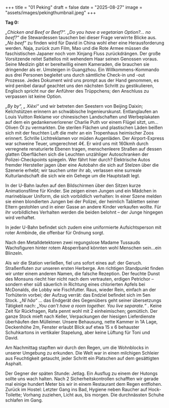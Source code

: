 +++
title = "01 Peking"
draft = false
date = "2025-08-27"
image = "assets/images/pekingthumbnail.jpeg"
+++

**Tag 0:**

*„Chicken and Beef or Beef?“. „Do you have a vegetarian Option?… no beef?“* die Stewardessen tauschen bei dieser Frage verwirrte Blicke aus. *„No beef“* zu finden wird für David in China wohl eher eine Herausforderung werden. Naja, zurück zum Film, Mao und die Rote Armee müssen die faschistischen Japaner noch vom Xinjang Fluss zurückdrängen. Der große Vorsitzende reitet Sattellos mit wehendem Haar seinen Genossen voraus. Seine Medizin gibt er bereitwillig einem Kameraden, die brauchen sie dringender als er. Umsteigen in Guangzhou. Ein Willkommens-Kommando aus drei Personen begleitet uns durch sämtliche Check-in und -out Prozesse. Jedes Dokument wird uns prompt aus der Hand genommen, es wird penibel darauf geachtet uns den nächsten Schritt zu gestikulieren, Englisch spricht nur der Anführer des Trüppchens; den Anschluss zu verpassen ist keine Option.

*„By by“, „ Xièxi“* und wir betreten den Seestern von Beijing Daixin; Kelchstützen erinnern an schwäbische Ingenieurskunst. Entlanglaufen an Louis Vuitton Reklame vor chinesischen Landschaften und Werbeplakaten auf dem ein gedankenverlorener Charlie Puth vor einem Flügel sitzt, um… Oliven Öl zu vermarkten. Die sterilen Flächen und plastischen Läden beißen sich mit der feuchten Luft die mehr an ein Tropenhaus heimischer Zoos erinnert. Schrille Lichtreklamen vor müden Augenläden. Der Airport-Express war schweine Teuer, umgerechnet 4€. Er wird uns mit 160kmh durch verregnete renaturierte Ebenen tragen, menschenleere Straßen auf dessen glatten Oberflächen sich die Leuchten unzähliger Autoschranken der Polizei-Checkpoints
spiegeln. Wer fährt hier durch? Elektrische Autos fremder Hersteller jagen über eine Autobahn die sich auf Stelzen über die Szenerie erhebt; wir tauchen unter ihr ab, verlassen eine surreale Kulturlandschaft die sich wie ein Gehege um die Hauptstadt legt. 

In der U-Bahn laufen auf den Bildschirmen über den Sitzen kurze Animationsfilme für Kinder. Sie zeigen einen Jungen und ein Mädchen in marineblauer Uniform, die sich vorbildlich verhalten: In einer Szene melden sie einen blondierten Jungen bei der Polizei, der heimlich Tabletten seiner Eltern gestohlen und in einer Gasse an andere Kinder verkaufen wollte. Für ihr vorbildliches Verhalten werden die beiden belohnt – der Junge hingegen wird verhaftet.

In jeder U-Bahn befindet sich zudem eine uniformierte Aufsichtsperson mit roter Armbinde, die offenbar für Ordnung sorgt.

Nach den Metalldetektoren zwei regungslose Madame Tussauds Wachsfiguren hinter rotem Absperrband könnten wohl Menschen sein…ein Blinzeln. 

Als wir die Station verließen, fiel uns sofort eines auf: der Geruch.
Straßenfluten zur unseren ersten Herberge. 
Am richtigen Standpunkt finden wir unter einem anderen Namen, die falsche Rezeption. Der feuchte Dunst des Monsuns riecht hier nicht nach dem vertrauten, erdigen Petrichor – sondern eher süß säuerlich in Richtung eines chlorierten Apfels bei McDonalds, die Lobby wie Fischfutter. Raus, wieder Rein, einfach an der Torhüterin vorbei; der Aufzug verrät: das Endziel befindet sich im 5en Stock. *„Nǐ hǎo“* … das Endgerät des Gegenübers geht seiner übersetzungs Tätigkeit nach: *„You can't have a room together. You live separate.“* . Keine Zeit für Rückfragen, Rafa pennt wohl mit 2 einheimischen; gemütlich. Der ganze Stock mieft nach Keller, Verpackungen der hiesigen Lieferdienste überhäufen den Mülleimer. Unsere Behausung, nette Kammer in 1A Lage, Deckenhöhe 2m, Fenster erlaubt Blick auf etwa 15 x 6 behauster Schuhkartons in vertikaler Stapelung, aber keine Lüftung für Toni und David. 

Am Nachmittag stapften wir durch den Regen, um die Wohnblocks in unserer Umgebung zu erkunden. Die Welt war in einen milchigen Schleier aus Feuchtigkeit getaucht, jeder Schritt ein Platschen auf dem gesättigten Asphalt.

Der Gegner der späten Stunde: Jetlag. Ein Ausflug zu einem der Hutongs sollte uns wach halten. Nach 2 Sicherheitskontrollen schafften wir gerade mal einige hundert Meter bis wir in einem Restaurant dem Regen entflohen.
Zurück im Hostel: Letzter Gang ins Bad, Hygiene neben Raucher auf Hock-Toilette; Vorhang zuziehen, Licht aus, bis morgen. 
Die durchnässten Schuhe schlafen im Gang. 

